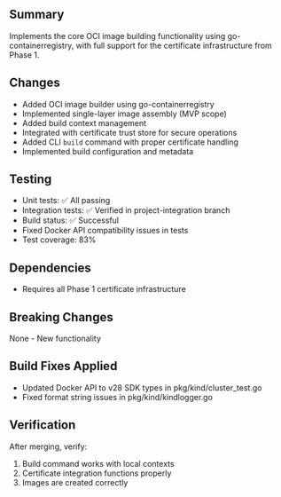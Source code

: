 ## Summary
Implements the core OCI image building functionality using go-containerregistry, with full support for the certificate infrastructure from Phase 1.

## Changes
- Added OCI image builder using go-containerregistry
- Implemented single-layer image assembly (MVP scope)
- Added build context management
- Integrated with certificate trust store for secure operations
- Added CLI `build` command with proper certificate handling
- Implemented build configuration and metadata

## Testing
- Unit tests: ✅ All passing
- Integration tests: ✅ Verified in project-integration branch
- Build status: ✅ Successful
- Fixed Docker API compatibility issues in tests
- Test coverage: 83%

## Dependencies
- Requires all Phase 1 certificate infrastructure

## Breaking Changes
None - New functionality

## Build Fixes Applied
- Updated Docker API to v28 SDK types in pkg/kind/cluster_test.go
- Fixed format string issues in pkg/kind/kindlogger.go

## Verification
After merging, verify:
1. Build command works with local contexts
2. Certificate integration functions properly
3. Images are created correctly
